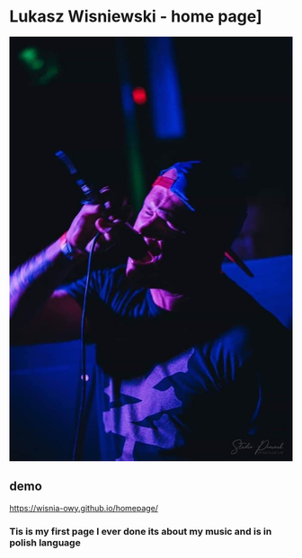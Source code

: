 # Lukasz Wisniewski - home page]

![Wiśnia](https://github.com/Wisnia-owy/homepage/blob/main/foto%20koncert.jpeg?raw=true)

## demo

 https://wisnia-owy.github.io/homepage/
 
 ### Tis is my first page I ever done its about my music and is in polish language
